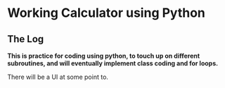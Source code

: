 # Working Calculator using Python
## The Log

**This is practice for coding using python, to touch up on different subroutines, and will eventually implement class coding and for loops.**

There will be a UI at some point to. 